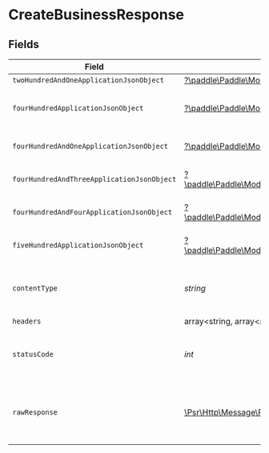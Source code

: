 # CreateBusinessResponse


## Fields

| Field                                                                                                                                                           | Type                                                                                                                                                            | Required                                                                                                                                                        | Description                                                                                                                                                     |
| --------------------------------------------------------------------------------------------------------------------------------------------------------------- | --------------------------------------------------------------------------------------------------------------------------------------------------------------- | --------------------------------------------------------------------------------------------------------------------------------------------------------------- | --------------------------------------------------------------------------------------------------------------------------------------------------------------- |
| `twoHundredAndOneApplicationJsonObject`                                                                                                                         | [?\paddle\Paddle\Models\Operations\CreateBusinessResponseBody](../../Models/Operations/CreateBusinessResponseBody.md)                                           | :heavy_minus_sign:                                                                                                                                              | Created                                                                                                                                                         |
| `fourHundredApplicationJsonObject`                                                                                                                              | [?\paddle\Paddle\Models\Operations\CreateBusinessBusinessesResponseBody](../../Models/Operations/CreateBusinessBusinessesResponseBody.md)                       | :heavy_minus_sign:                                                                                                                                              | Error response for validation                                                                                                                                   |
| `fourHundredAndOneApplicationJsonObject`                                                                                                                        | [?\paddle\Paddle\Models\Operations\CreateBusinessBusinessesResponseResponseBody](../../Models/Operations/CreateBusinessBusinessesResponseResponseBody.md)       | :heavy_minus_sign:                                                                                                                                              | General error response                                                                                                                                          |
| `fourHundredAndThreeApplicationJsonObject`                                                                                                                      | [?\paddle\Paddle\Models\Operations\CreateBusinessBusinessesResponse403ResponseBody](../../Models/Operations/CreateBusinessBusinessesResponse403ResponseBody.md) | :heavy_minus_sign:                                                                                                                                              | General error response                                                                                                                                          |
| `fourHundredAndFourApplicationJsonObject`                                                                                                                       | [?\paddle\Paddle\Models\Operations\CreateBusinessBusinessesResponse404ResponseBody](../../Models/Operations/CreateBusinessBusinessesResponse404ResponseBody.md) | :heavy_minus_sign:                                                                                                                                              | General error response                                                                                                                                          |
| `fiveHundredApplicationJsonObject`                                                                                                                              | [?\paddle\Paddle\Models\Operations\CreateBusinessBusinessesResponse500ResponseBody](../../Models/Operations/CreateBusinessBusinessesResponse500ResponseBody.md) | :heavy_minus_sign:                                                                                                                                              | General error response                                                                                                                                          |
| `contentType`                                                                                                                                                   | *string*                                                                                                                                                        | :heavy_check_mark:                                                                                                                                              | HTTP response content type for this operation                                                                                                                   |
| `headers`                                                                                                                                                       | array<string, array<*string*>>                                                                                                                                  | :heavy_minus_sign:                                                                                                                                              | N/A                                                                                                                                                             |
| `statusCode`                                                                                                                                                    | *int*                                                                                                                                                           | :heavy_check_mark:                                                                                                                                              | HTTP response status code for this operation                                                                                                                    |
| `rawResponse`                                                                                                                                                   | [\Psr\Http\Message\ResponseInterface](https://www.php-fig.org/psr/psr-7/#33-psrhttpmessageresponseinterface)                                                    | :heavy_minus_sign:                                                                                                                                              | Raw HTTP response; suitable for custom response parsing                                                                                                         |